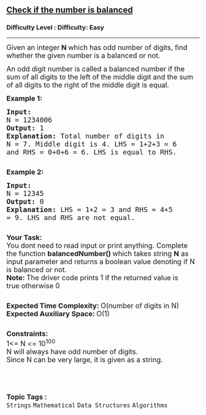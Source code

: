 <h2><a href="https://www.geeksforgeeks.org/problems/check-if-the-number-is-balanced3014/1?page=4&category=Strings&difficulty=Easy,Medium&status=unsolved&sortBy=submissions">Check if the number is balanced</a></h2><h3>Difficulty Level : Difficulty: Easy</h3><hr><div class="problems_problem_content__Xm_eO"><p><span style="font-size:18px">Given an integer<strong> N </strong>which has odd number of digits, find whether the given number is a balanced or not. </span></p>

<p><span style="font-size:18px">An odd digit number is called a balanced number if the sum of all digits to the left of the middle digit and the sum of all digits to the right of the middle digit is equal.</span></p>

<p><strong><span style="font-size:18px">Example 1:</span></strong></p>

<pre><span style="font-size:18px"><strong>Input:</strong>
N = 1234006
<strong>Output:</strong> 1 
<strong>Explanation:</strong> Total number of digits in
N = 7. Middle digit is 4. LHS = 1+2+3 = 6
and RHS = 0+0+6 = 6. LHS is equal to RHS. </span></pre>

<p><br>
<span style="font-size:18px"><strong>Example 2:</strong></span></p>

<pre><span style="font-size:18px"><strong>Input:</strong>
N = 12345
<strong>Output:</strong> 0
<strong>Explanation: </strong>LHS = 1+2 = 3 and RHS = 4+5
= 9. LHS and RHS are not equal.</span></pre>

<p><br>
<span style="font-size:18px"><strong>Your Task: &nbsp;</strong><br>
You dont need to read input or print anything. Complete the function <strong>balancedNumber() </strong>which takes string <strong>N</strong> as input parameter and returns a boolean value denoting if N is balanced or not.<br>
<strong>Note: </strong>The driver code prints 1 if the returned value is true&nbsp;otherwise&nbsp;0</span></p>

<p><br>
<span style="font-size:18px"><strong>Expected Time Complexity: </strong>O(number of digits in N)<br>
<strong>Expected Auxiliary Space: </strong>O(1)</span></p>

<p><br>
<span style="font-size:18px"><strong>Constraints:</strong><br>
1&lt;= N &lt;= 10<sup>100</sup><br>
N will always have odd number of digits.<br>
Since N can be very large, it is given as a string.&nbsp;</span></p>

<p>&nbsp;</p>
</div><br><p><span style=font-size:18px><strong>Topic Tags : </strong><br><code>Strings</code>&nbsp;<code>Mathematical</code>&nbsp;<code>Data Structures</code>&nbsp;<code>Algorithms</code>&nbsp;